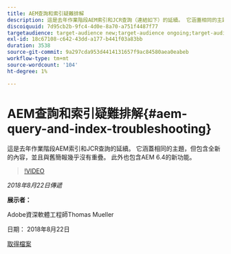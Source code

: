 ```yaml
---
title: AEM查詢和索引疑難排解
description: 這是去年作業階段AEM索引和JCR查詢（連結如下）的延續。 它涵蓋相同的主題，但包含全新的內容，並且與舊簡報幾乎沒有重疊。 此外也包含AEM 6.4的新功能。
discoiquuid: 7d95cb2b-9fc4-4d0e-8a70-a751f4487f77
targetaudience: target-audience new;target-audience ongoing;target-audience upgrader
exl-id: 18c67108-c642-43dd-a177-b441f03a83bb
duration: 3538
source-git-commit: 9a297cda953d4414131657f9ac84580aea0eabeb
workflow-type: tm+mt
source-wordcount: '104'
ht-degree: 1%

---
```


# AEM查詢和索引疑難排解{#aem-query-and-index-troubleshooting}

這是去年作業階段AEM索引和JCR查詢的延續。 它涵蓋相同的主題，但包含全新的內容，並且與舊簡報幾乎沒有重疊。 此外也包含AEM 6.4的新功能。

>[!VIDEO](https://video.tv.adobe.com/v/23429/?quality=0)

*2018年8月22日傳遞*

**展示者：**

Adobe資深軟體工程師Thomas Mueller

日期： 2018年8月22日

[取得檔案](assets/aem-gems-aem-queryandindextroubleshooting-08222018.pdf)
<!--
[Get back to the Overview](https://helpx.adobe.com/experience-manager/kt/eseminars/gems/aem-index.html)
-->
